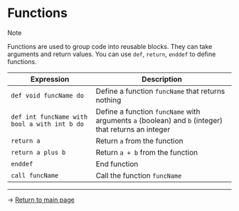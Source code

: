 # Functions
> [!NOTE]
> Functions are used to group code into reusable blocks. They can take arguments and return values. You can use `def`, `return`, `enddef` to define functions.

| Expression | Description |
|---|---|
| `def void funcName do` | Define a function `funcName` that returns nothing |
| `def int funcName with bool a with int b do` | Define a function `funcName` with arguments `a` (boolean) and `b` (integer) that returns an integer |
| `return a` | Return `a` from the function |
| `return a plus b` | Return `a + b` from the function |
| `enddef` | End function |
| `call funcName` | Call the function `funcName` |

---

-> [Return to main page](README.md)